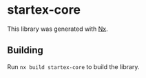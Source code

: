 # startex-core

This library was generated with [Nx](https://nx.dev).

## Building

Run `nx build startex-core` to build the library.
